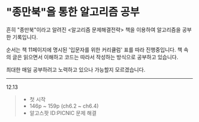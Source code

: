 # "종만북"을 통한 알고리즘 공부
흔히 "종만북"이라고 알려진 <알고리즘 문제해결전략> 책을 이용하여 알고리즘을 공부한 기록입니다.

순서는 책 11페이지에 명시된 '입문자를 위한 커리큘럼' 표를 따라 진행중입니다.
책 속의 글은 읽으면서 이해하고 코드는 따라서 작성하는 방식으로 공부하고 있습니다.

최대한 매일 공부하려고 노력하고 있으나 가능할지 모르겠습니다.


----------
12.13
> - 첫 시작
> - 146p ~ 159p (ch6.2 ~ ch6.4)
> - 알고스팟 ID:PICNIC 문제 해결
